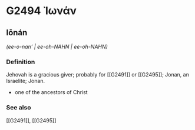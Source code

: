 # G2494 Ἰωνάν

## Iōnán

_(ee-o-nan' | ee-oh-NAHN | ee-oh-NAHN)_

### Definition

Jehovah is a gracious giver; probably for [[G2491]] or [[G2495]]; Jonan, an Israelite; Jonan.

- one of the ancestors of Christ

### See also

[[G2491]], [[G2495]]

